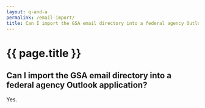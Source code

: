 ```yaml
---
layout: q-and-a
permalink: /email-import/
title: Can I import the GSA email directory into a federal agency Outlook application?
---
```

# {{ page.title }}

## Can I import the GSA email directory into a federal agency Outlook application?

Yes. 
